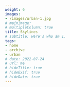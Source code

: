 ```yaml
---
weight: 6
images:
- /images/urban-1.jpg
# mainImage: 
# multipleColumn: true
title: Skylines
# subtitle: Here's who am I.
tags:
- home
- archive
- urban
# date: 2022-07-24
# url: me
# hideTitle: true
# hideExif: true
# hideDate: true
---
```

